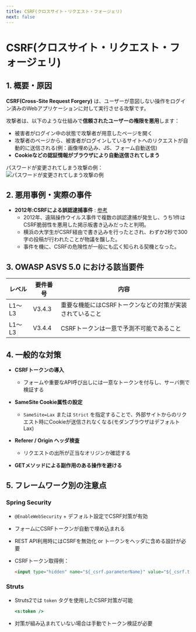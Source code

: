 ```yaml
---
title: CSRF(クロスサイト・リクエスト・フォージェリ)
next: false
---
```


# CSRF(クロスサイト・リクエスト・フォージェリ)

## 1. 概要・原因

**CSRF(Cross-Site Request Forgery)** は、ユーザーが意図しない操作をログイン済みのWebアプリケーションに対して実行させる攻撃です。

攻撃者は、以下のような仕組みで**信頼されたユーザーの権限を悪用**します：

- 被害者がログイン中の状態で攻撃者が用意したページを開く
- 攻撃者のページから、被害者がログインしているサイトへのリクエストが自動的に送信される(例：画像埋め込み、JS、フォーム自動送信)
- **Cookieなどの認証情報がブラウザにより自動送信されてしまう**

パスワードが変更されてしまう攻撃の例：
![パスワードが変更されてしまう攻撃の例](/images/csrf01.png)


## 2. 悪用事例・実際の事件

- **2012年:CSRFによる誤認逮捕事件** : [参考](https://atmarkit.itmedia.co.jp/ait/articles/1211/14/news012.html)
  - 2012年、遠隔操作ウイルス事件で複数の誤認逮捕が発生し、うち1件はCSRF脆弱性を悪用した掲示板書き込みだったと判明。
  - 横浜の大学生がCSRF経由で書き込みを行ったとされ、わずか2秒で300字の投稿が行われたことが物議を醸した。
  - 事件を機に、CSRFの危険性が一般にも広く知られる契機となった。



## 3. OWASP ASVS 5.0 における該当要件

| レベル   | 要件番号   | 内容                             |
| ----- | ------ | ------------------------------ |
| L1〜L3 | V3.4.3 | 重要な機能にはCSRFトークンなどの対策が実装されていること |
| L1〜L3 | V3.4.4 | CSRFトークンは一意で予測不可能であること         |


## 4. 一般的な対策

- **CSRFトークンの導入**

  - フォームや重要なAPI呼び出しには一意なトークンを付与し、サーバ側で検証する

- **SameSite Cookie属性の設定**

  - `SameSite=Lax` または `Strict` を指定することで、外部サイトからのリクエスト時にCookieが送信されなくなる(モダンブラウザはデフォルトLax)

- **Referer / Origin ヘッダ検査**

  - リクエストの出所が正当なオリジンか確認する

- **GETメソッドによる副作用のある操作を避ける**


## 5. フレームワーク別の注意点

### Spring Security

- `@EnableWebSecurity` + デフォルト設定でCSRF対策が有効
- フォームにCSRFトークンが自動で埋め込まれる
- REST API利用時にはCSRFを無効化 or トークンをヘッダに含める設計が必要
- CSRFトークン取得例：

  ```html
  <input type="hidden" name="${_csrf.parameterName}" value="${_csrf.token}" />
  ```

### Struts

- Struts2では `token` タグを使用したCSRF対策が可能

  ```jsp
  <s:token />
  ```
- 対策が組み込まれていない場合は手動でトークン検証が必要
